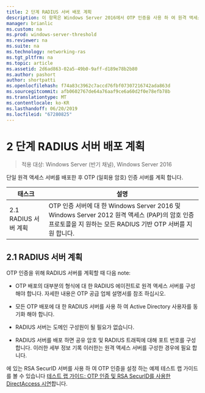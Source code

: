```yaml
---
title: 2 단계 RADIUS 서버 배포 계획
description: 이 항목은 Windows Server 2016에서 OTP 인증을 사용 하 여 원격 액세스 배포 가이드의 일부입니다.
manager: brianlic
ms.custom: na
ms.prod: windows-server-threshold
ms.reviewer: na
ms.suite: na
ms.technology: networking-ras
ms.tgt_pltfrm: na
ms.topic: article
ms.assetid: 2d6ad863-02a5-49b0-9aff-d189e78b2b80
ms.author: pashort
author: shortpatti
ms.openlocfilehash: f74a83c3962c7accd76fbf07307216742ada863d
ms.sourcegitcommit: afb0602767de64a76aaf9ce6a60d2f0e78efb78b
ms.translationtype: MT
ms.contentlocale: ko-KR
ms.lasthandoff: 06/20/2019
ms.locfileid: "67280825"
---
```

# <a name="step-2-plan-the-radius-server-deployment"></a>2 단계 RADIUS 서버 배포 계획

>적용 대상: Windows Server (반기 채널), Windows Server 2016

단일 원격 액세스 서버를 배포한 후 OTP (일회용 암호) 인증 서버를 계획 합니다.  
  
|태스크|설명|  
|----|--------|  
|2.1 RADIUS 서버 계획|OTP 인증 서버에 대 한 Windows Server 2016 및 Windows Server 2012 원격 액세스 (PAP)의 암호 인증 프로토콜을 지 원하는 모든 RADIUS 기반 OTP 서버를 지원 합니다.|  
  
## <a name="BKMK_1.1"></a>2.1 RADIUS 서버 계획  
OTP 인증을 위해 RADIUS 서버를 계획할 때 다음 note:  
  
-   OTP 배포의 대부분의 형식에 대 한 RADIUS 에이전트로 원격 액세스 서버를 구성 해야 합니다. 자세한 내용은 OTP 공급 업체 설명서를 참조 하십시오.  
  
-   모든 OTP 배포에 대 한 RADIUS 서버를 사용 하 여 Active Directory 사용자를 동기화 해야 합니다.  
  
-   RADIUS 서버는 도메인 구성원이 될 필요가 없습니다.  
  
-   RADIUS 서버를 배포 하면 공유 암호 및 RADIUS 트래픽에 대해 포트 번호를 구성 합니다. 이러한 세부 정보 기록 이러한는 원격 액세스 서버를 구성한 경우에 필요 합니다.  
  
에 있는 RSA SecurID 서버를 사용 하 여 OTP 인증을 설정 하는 예제 테스트 랩 가이드를 볼 수 있습니다 [테스트 랩 가이드: OTP 인증 및 RSA SecurID를 사용한 DirectAccess 시연](https://technet.microsoft.com/windows-server-docs/networking/remote-access/directaccess/tlg-otp-securid/test-lab-guide-demonstrate-directaccess-with-otp-authentication-and-rsa-securid)합니다.  
  
  
  


